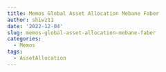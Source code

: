 ```yaml
---
title: Memos Global Asset Allocation Mebane Faber
author: shiwz11
date: '2022-12-04'
slug: memos-global-asset-allocation-mebane-faber
categories:
  - Memos
tags:
  - AssetAllocation
---
```




